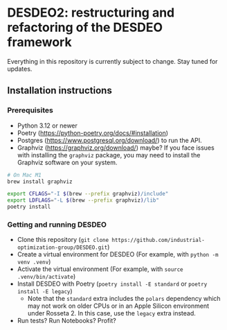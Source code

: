 # DESDEO2: restructuring and refactoring of the DESDEO framework

Everything in this repository is currently subject to change. Stay tuned for updates.

## Installation instructions

### Prerequisites

- Python 3.12 or newer
- Poetry (https://python-poetry.org/docs/#installation)
- Postgres (https://www.postgresql.org/download/) to run the API.
- Graphviz (https://graphviz.org/download/) maybe? If you face issues with installing the `graphviz` package, you may need to install the Graphviz software on your system.

```bash
# On Mac M1
brew install graphviz

export CFLAGS="-I $(brew --prefix graphviz)/include"
export LDFLAGS="-L $(brew --prefix graphviz)/lib"
poetry install
```

### Getting and running DESDEO

- Clone this repository (`git clone https://github.com/industrial-optimization-group/DESDEO.git`)
- Create a virtual environment for DESDEO (For example, with `python -m venv .venv`)
- Activate the virtual environment (For example, with `source .venv/bin/activate`)
- Install DESDEO with Poetry (`poetry install -E standard` or `poetry install -E legacy`)
  - Note that the `standard` extra includes the `polars` dependency which may not work on older CPUs or in an Apple
    Silicon environment under Rosseta 2. In this case, use the `legacy` extra instead.
- Run tests? Run Notebooks? Profit?
